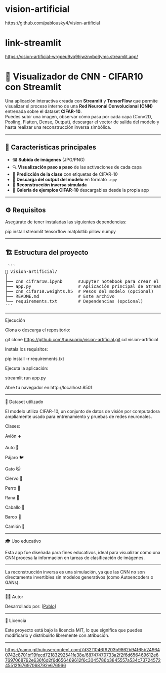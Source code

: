 # vision-artificial
https://github.com/pablousky4/vision-artificial
# link-streamlit
https://vision-artificial-wrgpeu9vq9hjwznvbc6ymc.streamlit.app/

# 🧩 Visualizador de CNN - CIFAR10 con Streamlit

Una aplicación interactiva creada con **Streamlit** y **TensorFlow** que permite visualizar el proceso interno de una **Red Neuronal Convolucional (CNN)** entrenada sobre el dataset **CIFAR-10**.  
Puedes subir una imagen, observar cómo pasa por cada capa (Conv2D, Pooling, Flatten, Dense, Output), descargar el vector de salida del modelo y hasta realizar una reconstrucción inversa simbólica.

---

## 🚀 Características principales

- 🖼️ **Subida de imágenes** (JPG/PNG)
- 🔍 **Visualización paso a paso** de las activaciones de cada capa
- 🎯 **Predicción de la clase** con etiquetas de CIFAR-10
- 💾 **Descarga del output del modelo** en formato `.npy`
- 🔁 **Reconstrucción inversa simulada**
- 🧩 **Galería de ejemplos CIFAR-10** descargables desde la propia app

---

## ⚙️ Requisitos

Asegúrate de tener instaladas las siguientes dependencias:

pip install streamlit tensorflow matplotlib pillow numpy

---
## 🏗️ Estructura del proyecto
<pre> ```
📁 vision-artificial/
│
├── cnn_cifrar10.ipynb      #Jupyter notebook para crear el modelo
├── app.py                  # Aplicación principal de Streamlit
├── cnn_cifar10.weights.h5  # Pesos del modelo (opcional)
├── README.md               # Este archivo
└── requirements.txt        # Dependencias (opcional)
``` </pre>
---

Ejecución

Clona o descarga el repositorio:

git clone https://github.com/tuusuario/vision-artificial.git
cd vision-artificial


Instala los requisitos:

pip install -r requirements.txt


Ejecuta la aplicación:

streamlit run app.py


Abre tu navegador en http://localhost:8501

---

🧠 Dataset utilizado

El modelo utiliza CIFAR-10, un conjunto de datos de visión por computadora ampliamente usado para entrenamiento y pruebas de redes neuronales.

Clases:

Avión ✈️

Auto 🚗

Pájaro 🐦

Gato 🐱

Ciervo 🦌

Perro 🐶

Rana 🐸

Caballo 🐴

Barco 🚤

Camión 🚚

---

🎓 Uso educativo

Esta app fue diseñada para fines educativos, ideal para visualizar cómo una CNN procesa la información en tareas de clasificación de imágenes.

---

La reconstrucción inversa es una simulación, ya que las CNN no son directamente invertibles sin modelos generativos (como Autoencoders o GANs).

---

👨‍💻 Autor

Desarrollado por: [<a href="https://github.com/pablousky4">Pxblo</a>]

---

🧾 Licencia

Este proyecto está bajo la licencia MIT, lo que significa que puedes modificarlo y distribuirlo libremente con atribución.

---
https://camo.githubusercontent.com/7d32f1046f9203b9862b94f65b249640742c8701bf19fecd72183292541fe38e/68747470733a2f2f6d656469612e67697068792e636f6d2f6d656469612f6c3045786b3845557a534c7372457245512f67697068792e676966